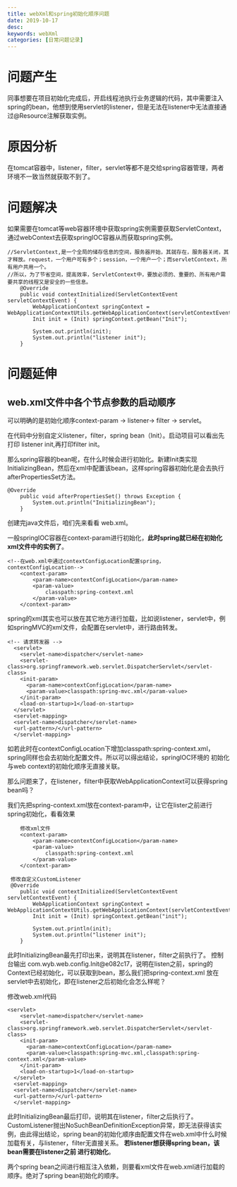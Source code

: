 ```yaml
---
title: webXml和spring初始化顺序问题
date: 2019-10-17 
desc:
keywords: webXml 
categories: [日常问题记录]
---
```


# 问题产生

同事想要在项目初始化完成后，开启线程池执行业务逻辑的代码，其中需要注入spring的bean，他想到使用servlet的listener，但是无法在listener中无法直接通过@Resource注解获取实例。

# 原因分析
在tomcat容器中，listener，filter，servlet等都不是交给spring容器管理，两者环境不一致当然就获取不到了。

# 问题解决
如果需要在tomcat等web容器环境中获取spring实例需要获取ServletContext，通过webContext去获取springIOC容器从而获取spring实例。

```
//ServletContext,是一个全局的储存信息的空间，服务器开始，其就存在，服务器关闭，其才释放。request，一个用户可有多个；session，一个用户一个；而servletContext，所有用户共用一个。
//所以，为了节省空间，提高效率，ServletContext中，要放必须的、重要的、所有用户需要共享的线程又是安全的一些信息。
    @Override
    public void contextInitialized(ServletContextEvent servletContextEvent) {
        WebApplicationContext springContext = WebApplicationContextUtils.getWebApplicationContext(servletContextEvent.getServletContext());
        Init init = (Init) springContext.getBean("Init");

        System.out.println(init);
        System.out.println("listener init");
    }
```

# 问题延伸

## web.xml文件中各个节点参数的启动顺序

可以明确的是初始化顺序context-param -> listener-> filter -> servlet。

在代码中分别自定义listener，filter，spring bean（Init）。启动项目可以看出先打印 listener init,再打印filter init。

那么spring容器的bean呢，在什么时候会进行初始化。新建Init类实现InitializingBean，然后在xml中配置该bean，这样spring容器初始化是会去执行afterPropertiesSet方法。

```
@Override
    public void afterPropertiesSet() throws Exception {
        System.out.println("InitializingBean");
    }
```

创建完java文件后，咱们先来看看 web.xml。

一般springIOC容器在context-param进行初始化，**此时spring就已经在初始化xml文件中的实例了**。

```
<!--在web.xml中通过contextConfigLocation配置spring，contextConfigLocation-->
    <context-param>
        <param-name>contextConfigLocation</param-name>
        <param-value>
            classpath:spring-context.xml
        </param-value>
    </context-param>
```

spring的xml其实也可以放在其它地方进行加载，比如说listener，servlet中，例如springMVC的xml文件，会配置在servlet中，进行路由转发。
```
<!-- 请求转发器 -->
  <servlet>
    <servlet-name>dispatcher</servlet-name>
    <servlet-class>org.springframework.web.servlet.DispatcherServlet</servlet-class>
    <init-param>
      <param-name>contextConfigLocation</param-name>
      <param-value>classpath:spring-mvc.xml</param-value>
    </init-param>
    <load-on-startup>1</load-on-startup>
  </servlet>
  <servlet-mapping>
  <servlet-name>dispatcher</servlet-name>
  <url-pattern>/</url-pattern>
  </servlet-mapping>
```

如若此时在contextConfigLocation下增加classpath:spring-context.xml，spring同样也会去初始化配置文件。所以可以得出结论，springIOC环境的
初始化与web context的初始化顺序无直接关联。

那么问题来了，在listener，filter中获取WebApplicationContext可以获得spring bean吗？

我们先把spring-context.xml放在context-param中，让它在lister之前进行spring初始化，看看效果
```
    修改xml文件
    <context-param>
        <param-name>contextConfigLocation</param-name>
        <param-value>
            classpath:spring-context.xml
        </param-value>
    </context-param>
    
 修改自定义CustomListener   
 @Override
    public void contextInitialized(ServletContextEvent servletContextEvent) {
        WebApplicationContext springContext = WebApplicationContextUtils.getWebApplicationContext(servletContextEvent.getServletContext());
        Init init = (Init) springContext.getBean("init");

        System.out.println(init);
        System.out.println("listener init");
    }
```

此时InitializingBean最先打印出来，说明其在listener，filter之前执行了。
控制台输出 com.wyb.web.config.Init@e082c17，说明在listen之前，spring的Context已经初始化，可以获取到bean，那么我们把spring-context.xml
放在servlet中去初始化，即在listener之后初始化会怎么样呢？

修改web.xml代码

```
<servlet>
    <servlet-name>dispatcher</servlet-name>
    <servlet-class>org.springframework.web.servlet.DispatcherServlet</servlet-class>
    <init-param>
      <param-name>contextConfigLocation</param-name>
      <param-value>classpath:spring-mvc.xml,classpath:spring-context.xml</param-value>
    </init-param>
    <load-on-startup>1</load-on-startup>
  </servlet>
  <servlet-mapping>
  <servlet-name>dispatcher</servlet-name>
  <url-pattern>/</url-pattern>
  </servlet-mapping>
```

此时InitializingBean最后打印，说明其在listener，filter之后执行了。
CustomListener抛出NoSuchBeanDefinitionException异常，即无法获得该实例，由此得出结论，spring bean的初始化顺序由配置文件在web.xml中什么时候加载有关，与listener，filter无直接关系。
**若listener想获得spring bean，该bean需要在listener之前
进行初始化**。

两个spring bean之间进行相互注入依赖，则要看xml文件在web.xml进行加载的顺序。绝对了spring bean初始化的顺序。
